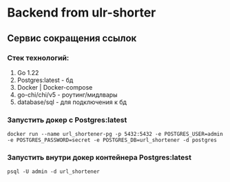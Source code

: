 # Backend from ulr-shorter
## Сервис сокращения ссылок
### Стек технологий:
1. Go 1.22
2. Postgres:latest - бд
3. Docker | Docker-compose
4. go-chi/chi/v5 - роутинг/мидлвары
5. database/sql - для подключения к бд

### Запустить докер с Postgres:latest
```
docker run --name url_shortener-pg -p 5432:5432 -e POSTGRES_USER=admin -e POSTGRES_PASSWORD=secret -e POSTGRES_DB=url_shortener -d postgres
```
### Запустить внутри докер контейнера Postgres:latest
```
psql -U admin -d url_shortener
```

